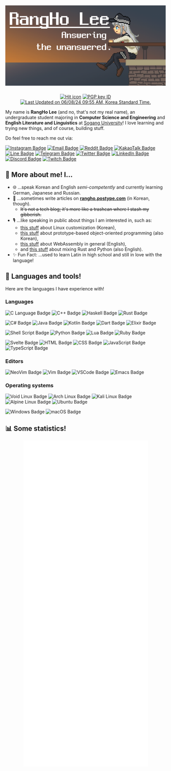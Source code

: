 <h1 align="center"><img alt="Profile banner image" src="banner.png" /></h1>

<p align="center">
    <a href="https://github.com/RangHo/rangho"><img src="https://komarev.com/ghpvc/?username=rangho&label=Profile%20views&color=orange&style=flat-square" alt="Hit icon" /></a>
    <a href="https://keybase.io/rangho"><img src="https://img.shields.io/badge/PGP-7418_ADBA_A9F8_BD15-33A0FF?style=flat-square&logo=Keybase&logoColor=white" alt="PGP key ID" /></a>
    <a href="https://github.com/RangHo/rangho/actions"><img src="https://img.shields.io/badge/Last%20updated-06/08/24 09:55 AM KST-brightgreen?style=flat-square" alt="Last Updated on 06/08/24 09:55 AM, Korea Standard Time." /></a>
</p>

My name is **RangHo Lee** (and no, that's not my real name), an undergraduate student majoring in **Computer Science and Engineering** and **English Literature and Linguistics** at [Sogang University](https://sogang.ac.kr)! I love learning and trying new things, and of course, building stuff.

Do feel free to reach me out via:

[![Instagram Badge](https://img.shields.io/badge/-Instagram-E4405F?style=flat-square&logo=instagram&logoColor=white)](https://www.instagram.com/rangho_lee/)
[![Email Badge](https://img.shields.io/badge/-Email-EA4335?style=flat-square&logo=Gmail&logoColor=white)](mailto:hello@rangho.me)
[![Reddit Badge](https://img.shields.io/badge/-Reddit-FF4500?style=flat-square&logo=Reddit&logoColor=white)](https://www.reddit.com/user/zu0107)
[![KakaoTalk Badge](https://img.shields.io/badge/-KakaoTalk-FFCD00?style=flat-square&logo=KakaoTalk&logoColor=3A1D1D)](https://open.kakao.com/o/s9KDhU5c)
[![Line Badge](https://img.shields.io/badge/-Line-00C300?style=flat-square&logo=Line&logoColor=white)](https://line.me/ti/p/~zu0107)
[![Telegram Badge](https://img.shields.io/badge/-Telegram-26A5E4?style=flat-square&logo=Telegram&logoColor=white)](https://t.me/RangHo_Lee)
[![Twitter Badge](https://img.shields.io/badge/-Twitter-1CA0F1?style=flat-square&logo=twitter&logoColor=white)](https://twitter.com/RangHo_777)
[![LinkedIn Badge](https://img.shields.io/badge/-LinkedIn-0A66C2?style=flat-square&logo=Linkedin&logoColor=white)](https://www.linkedin.com/in/juhun-lee-4a1ba2114/)
[![Discord Badge](https://img.shields.io/badge/-Discord-7289DA?style=flat-square&logo=Discord&logoColor=white)](https://discord.com/users/220386972189982721)
[![Twitch Badge](https://img.shields.io/badge/-Twitch-9146FF?style=flat-square&logo=Twitch&logoColor=white)](https://www.twitch.tv/rangho)


## :raising_hand: More about me! I...
- :globe_with_meridians: ...speak Korean and English *semi-competently* and currently learning German, Japanese and Russian.
- :memo: ...sometimes write articles on **[rangho.postype.com](https://rangho.postype.com)** (in Korean, though).
  - ~~It's not a tech blog; it's more like a trashcan where I stash my gibberish.~~
- :studio_microphone: ...like speaking in public about things I am interested in, such as:
  - [this stuff](https://www.slideshare.net/zu0107/ss-195088497) about Linux customization (Korean),
  - [this stuff](https://www.slideshare.net/zu0107/communism-oop-229741367) about prototype-based object-oriented programming (also Korean),
  - [this stuff](https://www.slideshare.net/zu0107/webassembly-in-a-nutshell) about WebAssembly in general (English),
  - and [this stuff](https://www.slideshare.net/zu0107/rusty-python-229741370) about mixing Rust and Python (also English).
- :sparkles: Fun Fact: ...used to learn Latin in high school and still in love with the language!


## :toolbox: Languages and tools!
Here are the languages I have experience with!

### Languages
![C Language Badge](https://img.shields.io/badge/-C_language-A8B9CC?style=for-the-badge&logo=C&logoColor=black)
![C++ Badge](https://img.shields.io/badge/-C++-00599C?style=for-the-badge&logo=C%2B%2B&logoColor=white)
![Haskell Badge](https://img.shields.io/badge/-Haskell-5D4F85?style=for-the-badge&logo=Haskell&logoColor=white)
![Rust Badge](https://img.shields.io/badge/-Rust-black?style=for-the-badge&logo=Rust&logoColor=white)

![C# Badge](https://img.shields.io/badge/-C%23-239120?style=for-the-badge&logo=CSharp&logoColor=white)
![Java Badge](https://img.shields.io/badge/-Java-437291?style=for-the-badge&logo=OpenJDK&logoColor=white)
![Kotlin Badge](https://img.shields.io/badge/-Kotlin-0095D5?style=for-the-badge&logo=Kotlin&logoColor=white)
![Dart Badge](https://img.shields.io/badge/-Dart-0175C2?style=for-the-badge&logo=Dart&logoColor=white)
![Elixir Badge](https://img.shields.io/badge/-Elixir-4B275F?style=for-the-badge&logo=Elixir&logoColor=white)

![Shell Script Badge](https://img.shields.io/badge/-Shell_Script-4EAA25?style=for-the-badge&logo=GNU+Bash&logoColor=white)
![Python Badge](https://img.shields.io/badge/-Python-3776AB?style=for-the-badge&logo=Python&logoColor=white)
![Lua Badge](https://img.shields.io/badge/-Lua-2C2D72?style=for-the-badge&logo=Lua&logoColor=white)
![Ruby Badge](https://img.shields.io/badge/-Ruby-CC342D?style=for-the-badge&logo=Ruby&logoColor=white)

![Svelte Badge](https://img.shields.io/badge/-Svelte-FF3E00?style=for-the-badge&logo=Svelte&logoColor=white)
![HTML Badge](https://img.shields.io/badge/-HTML-E34F26?style=for-the-badge&logo=HTML5&logoColor=white)
![CSS Badge](https://img.shields.io/badge/-CSS-1572B6?style=for-the-badge&logo=CSS3&logoColor=white)
![JavaScript Badge](https://img.shields.io/badge/-JavaScript-F7DF1E?style=for-the-badge&logo=JavaScript&logoColor=black)
![TypeScript Badge](https://img.shields.io/badge/-TypeScript-3178C6?style=for-the-badge&logo=TypeScript&logoColor=white)

### Editors
![NeoVim Badge](https://img.shields.io/badge/-NeoVim-57A143?style=for-the-badge&logo=NeoVim&logoColor=white)
![Vim Badge](https://img.shields.io/badge/-Vim-019733?style=for-the-badge&logo=Vim&logoColor=white)
![VSCode Badge](https://img.shields.io/badge/-VSCode-007ACC?style=for-the-badge&logo=Visual+Studio+Code&logoColor=white)
![Emacs Badge](https://img.shields.io/badge/-Emacs-7F5AB6?style=for-the-badge&logo=GNU+Emacs&logoColor=white)

### Operating systems
![Void Linux Badge](https://img.shields.io/badge/-Void_Linux-478061?style=for-the-badge&logo=Void+Linux&logoColor=white)
![Arch Linux Badge](https://img.shields.io/badge/-Arch_Linux-1793D1?style=for-the-badge&logo=Arch+Linux&logoColor=white)
![Kali Linux Badge](https://img.shields.io/badge/-Kali_Linux-557C94?style=for-the-badge&logo=Kali+Linux&logoColor=white)
![Alpine Linux Badge](https://img.shields.io/badge/-Alpine_Linux-0D597F?style=for-the-badge&logo=Alpine+Linux&logoColor=white)
![Ubuntu Badge](https://img.shields.io/badge/-Ubuntu-E95420?style=for-the-badge&logo=Ubuntu&logoColor=white)

![Windows Badge](https://img.shields.io/badge/-Windows-0078D6?style=for-the-badge&logo=Windows&logoColor=white)
![macOS Badge](https://img.shields.io/badge/-macOS-black?style=for-the-badge&logo=Apple&logoColor=white)


## :bar_chart: Some statistics!
<p align="center">
    <img src="github-metrics.svg" alt="Metrics" />
</p>
